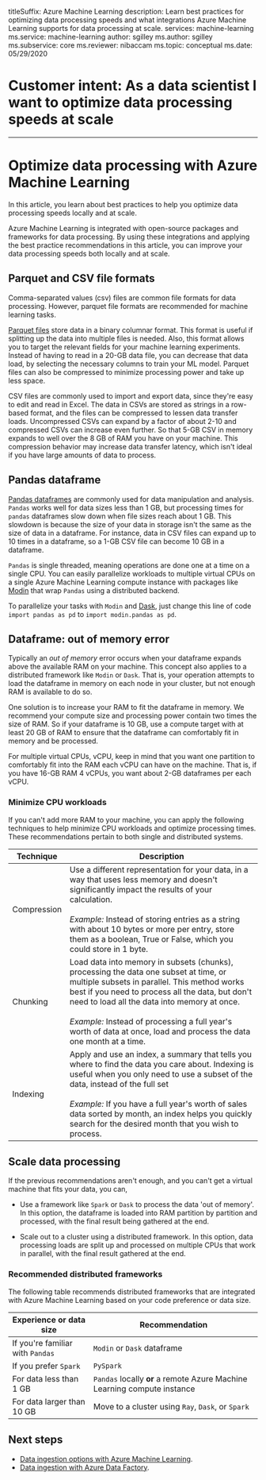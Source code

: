 titleSuffix: Azure Machine Learning
description: Learn best practices for optimizing data processing speeds and what integrations Azure Machine Learning supports for data processing at scale.
services: machine-learning
ms.service: machine-learning
author: sgilley
ms.author: sgilley
ms.subservice: core
ms.reviewer: nibaccam
ms.topic: conceptual
ms.date: 05/29/2020

# Customer intent: As a data scientist I want to optimize data processing speeds at scale
---

# Optimize data processing with Azure Machine Learning

In this article, you learn about best practices to help you optimize data processing speeds locally and at scale.

Azure Machine Learning is integrated with open-source packages and frameworks for data processing. By using these integrations and applying the best practice recommendations in this article, you can improve your data processing speeds both locally and at scale.

## Parquet and CSV file formats

Comma-separated values (csv) files are common file formats for data processing. However, parquet file formats are recommended for machine learning tasks.

[Parquet files](https://parquet.apache.org/) store data in a binary columnar format. This format is useful if splitting up the data into multiple files is needed. Also, this format allows you to target the relevant fields for your machine learning experiments. Instead of having to read in a 20-GB data file, you can decrease that data load, by selecting the necessary columns to train your ML model. Parquet files can also be compressed to minimize processing power and take up less space.

CSV files are commonly used to import and export data, since they're easy to edit and read in Excel. The data in CSVs are stored as strings in a row-based format, and the files can be compressed to lessen data transfer loads. Uncompressed CSVs can expand by a factor of about 2-10 and compressed CSVs can increase even further. So that 5-GB CSV in memory expands to well over the 8 GB of RAM you have on your machine. This compression behavior may increase data transfer latency, which isn't ideal if you have large amounts of data to process. 

## Pandas dataframe

[Pandas dataframes](https://pandas.pydata.org/pandas-docs/stable/getting_started/overview.html) are commonly used for data manipulation and analysis. `Pandas` works well for data sizes less than 1 GB, but processing times for `pandas` dataframes slow down when file sizes reach about 1 GB. This slowdown is because the size of your data in storage isn't the same as the size of data in a dataframe. For instance, data in CSV files can expand up to 10 times in a dataframe, so a 1-GB CSV file can become 10 GB in a dataframe.

`Pandas` is single threaded, meaning operations are done one at a time on a single CPU. You can easily parallelize workloads to multiple virtual CPUs on a single Azure Machine Learning compute instance with packages like [Modin](https://modin.readthedocs.io/en/latest/) that wrap `Pandas` using a distributed backend.

To parallelize your tasks with `Modin` and [Dask](https://dask.org), just change this line of code `import pandas as pd` to `import modin.pandas as pd`.

## Dataframe: out of memory error 

Typically an *out of memory* error occurs when your dataframe expands above the available RAM on your machine. This concept also applies to a distributed framework like `Modin` or `Dask`.  That is, your operation attempts to load the dataframe in memory on each node in your cluster, but not enough RAM is available to do so.

One solution is to increase your RAM to fit the dataframe in memory. We recommend your compute size and processing power contain two times the size of RAM. So if your dataframe is 10 GB, use a compute target with at least 20 GB of RAM to ensure that the dataframe can comfortably fit in memory and be processed. 

For multiple virtual CPUs, vCPU, keep in mind that you want one partition to comfortably fit into the RAM each vCPU can have on the machine. That is, if you have 16-GB RAM 4 vCPUs, you want  about 2-GB dataframes per each vCPU.

### Minimize CPU workloads

If you can't add more RAM to your machine, you can apply the following techniques to help minimize CPU workloads and optimize processing times. These recommendations pertain to both single and distributed systems.

Technique | Description
----|----
Compression | Use a different representation for your data, in a way that uses less memory and  doesn't significantly impact the results of your calculation.<br><br>*Example:* Instead of storing entries as a string with about 10 bytes or more per entry, store them as a boolean, True or False, which you could store in 1 byte.
Chunking | Load data into memory in subsets (chunks), processing the data one subset at time, or multiple subsets in parallel. This method works best if you need to process all the data, but don't need to load all the data into memory at once. <br><br>*Example:* Instead of processing a full year's worth of data at once, load and process the data one month at a time.
Indexing | Apply and use an index, a summary that tells you where to find the data you care about. Indexing is useful when you only need to use a subset of the data, instead of the full set<br><br>*Example:* If you have a full year's worth of sales data sorted by month, an index helps you quickly search for the desired month that you wish to process.

## Scale data processing

If the previous recommendations aren't enough, and you can't get a virtual machine that fits your data, you can, 

* Use a framework like `Spark` or `Dask` to process the data 'out of memory'. In this option, the dataframe is loaded into RAM partition by partition and processed, with the final result being gathered at the end. 

* Scale out to a cluster using a distributed framework. In this option, data processing loads are split up and processed on multiple CPUs that work in parallel, with the final result gathered at the end.

### Recommended distributed frameworks

The following table recommends distributed frameworks that are integrated with Azure Machine Learning based on your code preference or data size.

Experience or data size | Recommendation
------|------
If you're familiar with `Pandas`| `Modin` or `Dask` dataframe
If you prefer `Spark` | `PySpark`
For data less than 1 GB | `Pandas` locally **or** a remote Azure Machine Learning compute instance
For data larger than 10 GB| Move to a cluster using `Ray`, `Dask`, or `Spark`

## Next steps

* [Data ingestion options with Azure Machine Learning](concept-data-ingestion.md).
* [Data ingestion with Azure Data Factory](how-to-data-ingest-adf.md).
